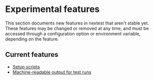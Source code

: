 # Experimental features

This section documents new features in nextest that aren't stable yet. These features
may be changed or removed at any time, and must be accessed through a configuration option or environment variable, depending on the feature.

## Current features

- [Setup scripts](setup-scripts.md)
- [Machine-readable output for test runs](run-machine-readable.md)
